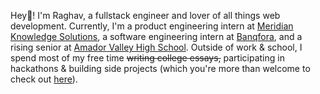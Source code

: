 Hey👋! I'm Raghav, a fullstack engineer and lover of all things web development. Currently, I'm a product engineering intern at [Meridian Knowledge Solutions](https://meridianks.com), a software engineering intern at [Banqfora](https://www.banqfora.com), and a rising senior at [Amador Valley High School](https://amador.pleasantonusd.net). Outside of work & school, I spend most of my free time ~~writing college essays,~~ participating in hackathons & building side projects (which you're more than welcome to check out [here](/projects)).

